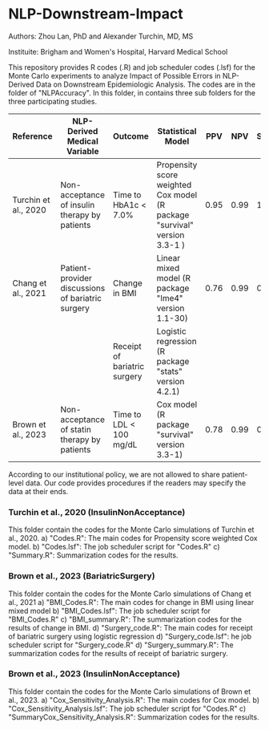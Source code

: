 # NLP-Downstream-Impact

Authors: Zhou Lan, PhD and Alexander Turchin, MD, MS

Instituite: Brigham and Women's Hospital, Harvard Medical School

This repository provides R codes (.R) and job scheduler codes (.lsf) for the Monte Carlo experiments to analyze Impact of Possible Errors in NLP-Derived Data on Downstream Epidemiologic Analysis. The codes are in the folder of "NLPAccuracy". In this folder, in contains three sub folders for the three participating studies.

| Reference | NLP-Derived Medical Variable | Outcome | Statistical Model | PPV | NPV | Sensitivity |
| --------- | ---------------------------- | ------- | ----------------- | --- | --- | ----------- |
| Turchin et al., 2020 | Non-acceptance of insulin therapy by patients | Time to HbA1c < 7.0% | Propensity score weighted Cox model (R package "survival" version 3.3-1 ) | 0.95 | 0.99 | 1.00 |
| Chang et al., 2021 | Patient-provider discussions of bariatric surgery | Change in BMI | Linear mixed model (R package "lme4" version 1.1-30) | 0.76 | 0.99 | 0.89 |
|  |  | Receipt of bariatric surgery | Logistic regression (R package "stats" version 4.2.1) |  |  |  |
| Brown et al., 2023 | Non-acceptance of statin therapy by patients | Time to LDL < 100 mg/dL | Cox model (R package "survival" version 3.3-1) | 0.78 | 0.99 | 0.88 |

According to our institutional policy, we are not allowed to share patient-level data. Our code provides procedures if the readers may specify the data at their ends.

### Turchin et al., 2020 (InsulinNonAcceptance)
This folder contain the codes for the Monte Carlo simulations of Turchin et al., 2020. 
a) "Codes.R": The main codes for Propensity score weighted Cox model.
b) "Codes.lsf": The job scheduler script for "Codes.R"
c) "Summary.R": Summarization codes for the results.

### Brown et al., 2023 (BariatricSurgery)
This folder contain the codes for the Monte Carlo simulations of Chang et al., 2021 
a) "BMI_Codes.R": The main codes for change in BMI using linear mixed model
b) "BMI_Codes.lsf": The job scheduler script for "BMI_Codes.R"
c) "BMI_summary.R": The summarization codes for the results of change in BMI.
d) "Surgery_code.R": The main codes for receipt of bariatric surgery using logistic regression
d) "Surgery_code.lsf": he job scheduler script for "Surgery_code.R"
d) "Surgery_summary.R": The summarization codes for the results of receipt of bariatric surgery.

### Brown et al., 2023 (InsulinNonAcceptance)
This folder contain the codes for the Monte Carlo simulations of Brown et al., 2023. 
a) "Cox_Sensitivity_Analysis.R": The main codes for Cox model.
b) "Cox_Sensitivity_Analysis.lsf": The job scheduler script for "Codes.R"
c) "SummaryCox_Sensitivity_Analysis.R": Summarization codes for the results.



